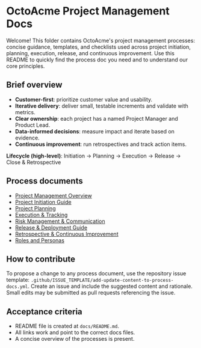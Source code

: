 # OctoAcme Project Management Docs

Welcome! This folder contains OctoAcme's project management processes: concise guidance, templates, and checklists used across project initiation, planning, execution, release, and continuous improvement. Use this README to quickly find the process doc you need and to understand our core principles.

## Brief overview

- **Customer-first**: prioritize customer value and usability.
- **Iterative delivery**: deliver small, testable increments and validate with metrics.
- **Clear ownership**: each project has a named Project Manager and Product Lead.
- **Data-informed decisions**: measure impact and iterate based on evidence.
- **Continuous improvement**: run retrospectives and track action items.

**Lifecycle (high-level)**: Initiation → Planning → Execution → Release → Close &amp; Retrospective

## Process documents

- [Project Management Overview](octoacme-project-management-overview.md)
- [Project Initiation Guide](octoacme-project-initiation.md)
- [Project Planning](octoacme-project-planning.md)
- [Execution &amp; Tracking](octoacme-execution-and-tracking.md)
- [Risk Management &amp; Communication](octoacme-risks-and-communication.md)
- [Release &amp; Deployment Guide](octoacme-release-and-deployment.md)
- [Retrospective &amp; Continuous Improvement](octoacme-retrospective-and-continuous-improvement.md)
- [Roles and Personas](octoacme-roles-and-personas.md)

## How to contribute

To propose a change to any process document, use the repository issue template: `.github/ISSUE_TEMPLATE/add-update-content-to-process-docs.yml`. Create an issue and include the suggested content and rationale. Small edits may be submitted as pull requests referencing the issue.

## Acceptance criteria

- README file is created at `docs/README.md`.
- All links work and point to the correct docs files.
- A concise overview of the processes is present.
